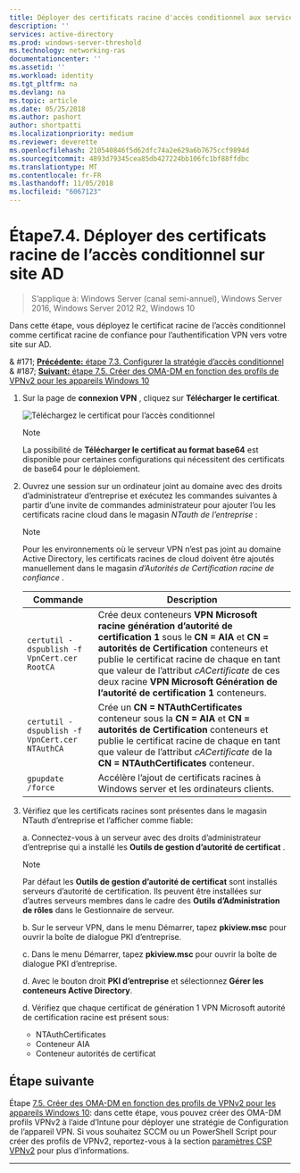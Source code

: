 ```yaml
---
title: Déployer des certificats racine d'accès conditionnel aux services AD locaux
description: ''
services: active-directory
ms.prod: windows-server-threshold
ms.technology: networking-ras
documentationcenter: ''
ms.assetid: ''
ms.workload: identity
ms.tgt_pltfrm: na
ms.devlang: na
ms.topic: article
ms.date: 05/25/2018
ms.author: pashort
author: shortpatti
ms.localizationpriority: medium
ms.reviewer: deverette
ms.openlocfilehash: 210540846f5d62dfc74a2e629a6b7675ccf9894d
ms.sourcegitcommit: 4893d79345cea85db427224bb106fc1bf88ffdbc
ms.translationtype: MT
ms.contentlocale: fr-FR
ms.lasthandoff: 11/05/2018
ms.locfileid: "6067123"
---
```

# Étape7.4. Déployer des certificats racine de l’accès conditionnel sur site AD

>S’applique à: Windows Server (canal semi-annuel), Windows Server 2016, Windows Server 2012 R2, Windows 10

Dans cette étape, vous déployez le certificat racine de l’accès conditionnel comme certificat racine de confiance pour l’authentification VPN vers votre site sur AD.

& #171;  [ **Précédente:** étape 7.3. Configurer la stratégie d’accès conditionnel](vpn-config-conditional-access-policy.md)<br>
& #187; [ **Suivant:** étape 7.5. Créer des OMA-DM en fonction des profils de VPNv2 pour les appareils Windows 10](vpn-create-oma-dm-based-vpnv2-profiles.md)

1. Sur la page de **connexion VPN** , cliquez sur **Télécharger le certificat**. 
   
    ![Téléchargez le certificat pour l’accès conditionnel](../../media/Always-On-Vpn/06.png)

    >[!NOTE]
    >La possibilité de **Télécharger le certificat au format base64** est disponible pour certaines configurations qui nécessitent des certificats de base64 pour le déploiement. 

2. Ouvrez une session sur un ordinateur joint au domaine avec des droits d’administrateur d’entreprise et exécutez les commandes suivantes à partir d’une invite de commandes administrateur pour ajouter l’ou les certificats racine cloud dans le magasin *NTauth de l’entreprise* :

    >[!NOTE]
    >Pour les environnements où le serveur VPN n’est pas joint au domaine Active Directory, les certificats racines de cloud doivent être ajoutés manuellement dans le magasin _d’Autorités de Certification racine de confiance_ .

    |Commande  |Description  |  
    |---------|-------------| 
    |`certutil -dspublish -f VpnCert.cer RootCA`     |Crée deux conteneurs **VPN Microsoft racine génération d’autorité de certification 1** sous le **CN = AIA** et **CN = autorités de Certification** conteneurs et publie le certificat racine de chaque en tant que valeur de l’attribut _cACertificate_ de ces deux racine **VPN Microsoft Génération de l’autorité de certification 1** conteneurs.|  
    |`certutil -dspublish -f VpnCert.cer NTAuthCA`   |Crée un **CN = NTAuthCertificates** conteneur sous la **CN = AIA** et **CN = autorités de Certification** conteneurs et publie le certificat racine de chaque en tant que valeur de l’attribut _cACertificate_ de la **CN = NTAuthCertificates** conteneur. |  
    |`gpupdate /force`     |Accélère l’ajout de certificats racines à Windows server et les ordinateurs clients.  |

3.  Vérifiez que les certificats racines sont présentes dans le magasin NTauth d’entreprise et l’afficher comme fiable:

    a.  Connectez-vous à un serveur avec des droits d’administrateur d’entreprise qui a installé les **Outils de gestion d’autorité de certificat** .

    >[!NOTE]
    >Par défaut les **Outils de gestion d’autorité de certificat** sont installés serveurs d’autorité de certification. Ils peuvent être installées sur d’autres serveurs membres dans le cadre des **Outils d’Administration de rôles** dans le Gestionnaire de serveur.

    b.  Sur le serveur VPN, dans le menu Démarrer, tapez **pkiview.msc** pour ouvrir la boîte de dialogue PKI d’entreprise.

    c.  Dans le menu Démarrer, tapez **pkiview.msc** pour ouvrir la boîte de dialogue PKI d’entreprise.

    d.  Avec le bouton droit **PKI d’entreprise** et sélectionnez **Gérer les conteneurs Active Directory**.

    d.  Vérifiez que chaque certificat de génération 1 VPN Microsoft autorité de certification racine est présent sous:<ul><li>NTAuthCertificates</li><li>Conteneur AIA</li><li>Conteneur autorités de certificat</li></ul>

    
## Étape suivante
Étape [7.5. Créer des OMA-DM en fonction des profils de VPNv2 pour les appareils Windows 10](vpn-create-oma-dm-based-vpnv2-profiles.md): dans cette étape, vous pouvez créer des OMA-DM profils VPNv2 à l’aide d’Intune pour déployer une stratégie de Configuration de l’appareil VPN. Si vous souhaitez SCCM ou un PowerShell Script pour créer des profils de VPNv2, reportez-vous à la section [paramètres CSP VPNv2](https://docs.microsoft.com/windows/client-management/mdm/vpnv2-csp) pour plus d’informations.

---
